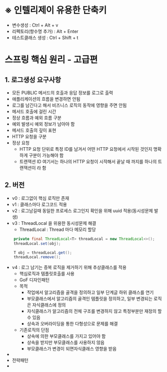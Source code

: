 # ※ 인텔리제이 유용한 단축키 
* 변수생성 : Ctrl + Alt + v
* 리펙토리(항수명 추가) : Alt + Enter
* 테스트클래스 생성 : Ctrl + Shift + t

# 스프링 핵심 원리 - 고급편
## 1. 로그생성 요구사항
* 모든 PUBLIC 메서드의 호출과 응답 정보를 로그로 출력
* 애플리케이션의 흐름을 변경하면 안됨
* 로그를 남긴다고 해서 비즈니스 로직의 동작에 영향을 주면 안됨
* 메서드 호출에 걸린 시간
* 정상 흐름과 예외 흐름 구분
* 예외 발생시 예외 정보가 남아야 함
* 메서드 호출의 깊이 표현
* HTTP 요청을 구분
* 정상 요청
  - HTTP 요청 단위로 특정 ID를 남겨서 어떤 HTTP 요청에서 시작된 것인지 명확하게 구분이 가능해야 함
  - 트랜잭션 ID 여기서는 하나의 HTTP 요청이 시작해서 끝날 때 까지를 하나의 트랜잭션이 라 함


## 2. 버전
* v0 : 로그없이 핵심 로직만 존재
* v1 : 클래스마다 로그코드 적용
* v2 : 로그남길때 동일한 프로세스 로그인지 확인을 위해  uuid 적용(동시성문제 발생)
* v3 : ThreadLocal 을 위용한 동시성문제 해결
  - ThreadLocal : Thread 마다 메모리 할당
```java
    private final ThreadLocal<T> threadLocal = new ThreadLocal<>();
    threadLocal.set(obj);

    T obj = threadLocal.get();
    threadLocal.remove();
``` 
* v4 : 로그 남기는 증복 로직을 제거하기 위해 추상클래스를 적용
  - 핵심로직과 템플릿호출를 사용
  - GoF 디자인패턴
  - 목적
    - 작업에서 알고리즘을 골격을 정의하고 일부 단계글 하위 클래스를 연기
    - 부모클래스에서 알고리즘의 골격인 템플릿을 정의하고, 일부 변경되는 로직은 자식클래스에 정의
    - 자식클래스가 알고리즘의 전체 구조를 변경하지 않고 특정부분만 재정의 할 수 있음
    - 상속과 오버라이딩을 통한 다형성으로 문제를 해결
  - 기존로직의 단점
    - 상속에 의한 부모클래스를 가지고 있어야 함
    - 상속을 받지만 부모클래스를 사용하지 않음
    - 부모클래스가 변경이 되면자식클래스 영향을 받음
* 
* 전략패턴
* 